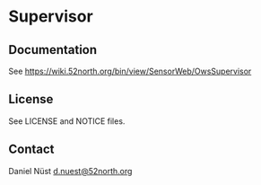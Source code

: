 # Supervisor

## Documentation

See https://wiki.52north.org/bin/view/SensorWeb/OwsSupervisor

## License

See LICENSE and NOTICE files.

## Contact

Daniel Nüst <d.nuest@52north.org>